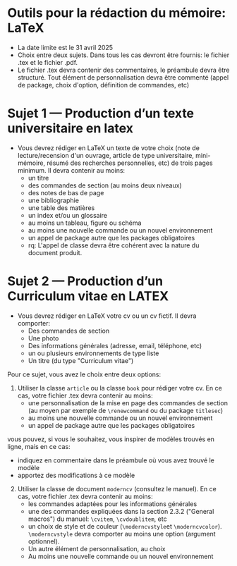 
# Outils pour la rédaction du mémoire: LaTeX

-  La date limite est le 31 avril 2025
- Choix entre deux sujets.
Dans tous les cas devront être fournis: le fichier .tex et le fichier .pdf. 
- Le fichier .tex devra contenir des commentaires, le préambule devra être structuré. Tout élément de personnalisation devra être commenté (appel de package, choix d'option, définition de commandes, etc)

 
# Sujet 1 — Production d’un texte universitaire en latex

- Vous devrez rédiger en LaTeX un texte de votre choix (note de lecture/recension d'un ouvrage, article de type universitaire, mini-mémoire, résumé des recherches personnelles, etc) de trois pages minimum. 
 Il devra contenir au moins: 
	+ un titre
	+ des commandes de section (au moins deux niveaux)
	+ des notes de bas de page
	+ une bibliographie
	+ une table des matières
	+ un index et/ou un glossaire
	+ au moins un tableau, figure ou schéma
	+ au moins une nouvelle commande ou un nouvel environnement
	+ un appel de package autre que les packages obligatoires
	+ rq: L'appel de classe devra être cohérent avec la nature du document produit.
	


# Sujet 2 — Production d’un Curriculum vitae en LATEX

- Vous devrez rédiger en LaTeX votre cv ou un cv fictif. Il devra comporter:
	+ Des commandes de section
	+ Une photo
	+ Des informations générales (adresse, email, téléphone, etc)
	+ un ou plusieurs environnements de type liste
	+ Un titre (du type "Curriculum vitae")
	
Pour ce sujet, vous avez le choix entre deux options:

1. Utiliser la classe `article` ou la classe `book` pour rédiger votre cv. En ce cas, votre fichier .tex devra contenir au moins:
	+ une personnalisation de la mise en page des commandes de section (au moyen par exemple de `\renewcommand` ou du package `titlesec`)
	+ au moins une nouvelle commande ou un nouvel environnement
	+ un appel de package autre que les packages obligatoires

vous pouvez, si vous le souhaitez, vous inspirer de modèles trouvés en ligne, mais en ce cas:

+ indiquez en commentaire dans le préambule où vous avez trouvé le modèle
+ apportez des modifications à ce modèle

2. Utiliser la classe de document `moderncv` (consultez le manuel).
En ce cas, votre fichier .tex devra contenir au moins:
	+ les commandes adaptées pour les informations générales
	+ une des commandes expliquées dans la section 2.3.2 ("General macros") du manuel: `\cvitem`, `\cvdoublitem`, etc
	+ un choix de style et de couleur (`\moderncvstyle`et `\moderncvcolor`). `\moderncvstyle` devra comporter au moins une option (argument optionnel). 
	+ Un autre élément de personnalisation, au choix
	+ Au moins une nouvelle commande ou un nouvel environnement



	
